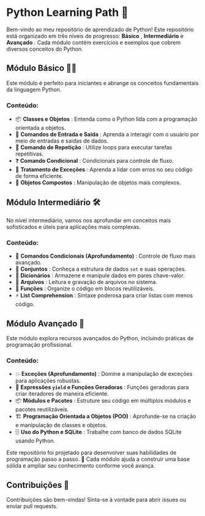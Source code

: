 

# Python Learning Path 🐍

Bem-vindo ao meu repositório de aprendizado de Python! Este repositório está organizado em três níveis de progresso:  **Básico** , **Intermediário** e  **Avançado** . Cada módulo contém exercícios e exemplos que cobrem diversos conceitos do Python.

## Módulo Básico 🧑‍💻

Este módulo é perfeito para iniciantes e abrange os conceitos fundamentais da linguagem Python.

### Conteúdo:

* 📦  **Classes e Objetos** : Entenda como o Python lida com a programação orientada a objetos.
* 📝  **Comandos de Entrada e Saída** : Aprenda a interagir com o usuário por meio de entradas e saídas de dados.
* 🔄  **Comando de Repetição** : Utilize loops para executar tarefas repetitivas.
* ❓  **Comando Condicional** : Condicionais para controle de fluxo.
* 🚨  **Tratamento de Exceções** : Aprenda a lidar com erros no seu código de forma eficiente.
* 🧩  **Objetos Compostos** : Manipulação de objetos mais complexos.

## Módulo Intermediário 🛠️

No nível intermediário, vamos nos aprofundar em conceitos mais sofisticados e úteis para aplicações mais complexas.

### Conteúdo:

* 🔗  **Comandos Condicionais (Aprofundamento)** : Controle de fluxo mais avançado.
* 🧮  **Conjuntos** : Conheça a estrutura de dados `set` e suas operações.
* 📖  **Dicionários** : Armazene e manipule dados em pares chave-valor.
* 📂  **Arquivos** : Leitura e gravação de arquivos no sistema.
* 🔧  **Funções** : Organize o código em blocos reutilizáveis.
* ⚡  **List Comprehension** : Sintaxe poderosa para criar listas com menos código.

## Módulo Avançado 🚀

Este módulo explora recursos avançados do Python, incluindo práticas de programação profissional.

### Conteúdo:

* 💥  **Exceções (Aprofundamento)** : Domine a manipulação de exceções para aplicações robustas.
* 🔄  **Expressões `yield` e Funções Geradoras** : Funções geradoras para criar iteradores de maneira eficiente.
* 📦  **Módulos e Pacotes** : Estruture seu código em múltiplos módulos e pacotes reutilizáveis.
* 🏗️  **Programação Orientada a Objetos (POO)** : Aprofunde-se na criação e manipulação de classes e objetos.
* 🗄️  **Uso do Python e SQLite** : Trabalhe com banco de dados SQLite usando Python.

Este repositório foi projetado para desenvolver suas habilidades de programação passo a passo. 🌱 Cada módulo ajuda a construir uma base sólida e ampliar seu conhecimento conforme você avança.

## Contribuições 🤝

Contribuições são bem-vindas! Sinta-se à vontade para abrir issues ou enviar pull requests.
